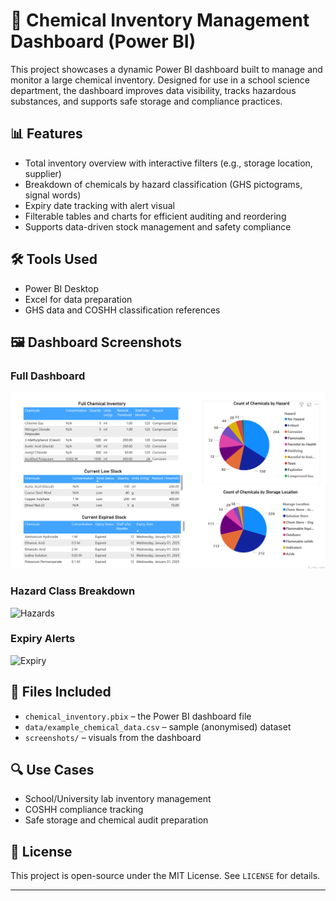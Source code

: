 # 🧪 Chemical Inventory Management Dashboard (Power BI)

This project showcases a dynamic Power BI dashboard built to manage and monitor a large chemical inventory. Designed for use in a school science department, the dashboard improves data visibility, tracks hazardous substances, and supports safe storage and compliance practices.

## 📊 Features

- Total inventory overview with interactive filters (e.g., storage location, supplier)
- Breakdown of chemicals by hazard classification (GHS pictograms, signal words)
- Expiry date tracking with alert visual
- Filterable tables and charts for efficient auditing and reordering
- Supports data-driven stock management and safety compliance

## 🛠 Tools Used

- Power BI Desktop
- Excel for data preparation
- GHS data and COSHH classification references

## 🖼️ Dashboard Screenshots

### Full Dashboard
![Overview](screenshots/dashboard-overview.png)

### Hazard Class Breakdown
![Hazards](screenshots/hazard-breakdown.png)

### Expiry Alerts
![Expiry](screenshots/expiry-alerts.png)

## 📁 Files Included

- `chemical_inventory.pbix` – the Power BI dashboard file
- `data/example_chemical_data.csv` – sample (anonymised) dataset
- `screenshots/` – visuals from the dashboard

## 🔍 Use Cases

- School/University lab inventory management
- COSHH compliance tracking
- Safe storage and chemical audit preparation

## 📄 License

This project is open-source under the MIT License. See `LICENSE` for details.

---
